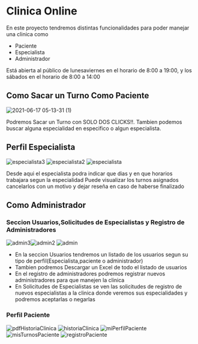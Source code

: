 # Clinica Online

<p>En este proyecto tendremos distintas funcionalidades para poder manejar una clinica como</p>

<ul>
<li>Paciente</li>
<li>Especialista</li>
<li>Administrador</li>
</ul>

Está abierta al público de lunesaviernes en el horario de 8:00 a 19:00, y los sábados en el horario de 8:00 a 14:00

<h2>Como Sacar un Turno Como Paciente</h2>

![2021-06-17 05-13-31 (1)](https://user-images.githubusercontent.com/52363833/122360851-19e75100-cf2d-11eb-9f5f-d3fcee94ee2d.gif)


Podremos Sacar un Turno con SOLO DOS CLICKS!!. Tambien podemos buscar alguna especialidad en especifico o algun especialista.


<h2>Perfil Especialista</h2>

![especialista3](https://user-images.githubusercontent.com/52363833/122361976-1ef8d000-cf2e-11eb-9b35-4fc1956ffa23.PNG)
![especialista2](https://user-images.githubusercontent.com/52363833/122361979-1f916680-cf2e-11eb-8b9b-bb19b2948b29.PNG)
![especialista](https://user-images.githubusercontent.com/52363833/122361982-2029fd00-cf2e-11eb-8f41-399f62341462.PNG)


Desde aqui el especialista podra indicar que dias y en que horarios trabajara segun la especialidad
Puede visualizar los turnos asignados cancelarlos con un motivo y dejar reseña en caso de haberse finalizado


<h2>Como Administrador</h2>
<h3>Seccion Usuarios,Solicitudes de Especialistas y Registro de Administradores</h3>

![admin3](https://user-images.githubusercontent.com/52363833/122363358-413f1d80-cf2f-11eb-8cc9-f6c6ad7c744d.PNG)![admin2](https://user-images.githubusercontent.com/52363833/122363365-42704a80-cf2f-11eb-90ae-8f192f882608.PNG)
![admin](https://user-images.githubusercontent.com/52363833/122363368-42704a80-cf2f-11eb-9c28-e2e1bd2c3ee2.PNG)


<ul>
<li>En la seccion Usuarios tendremos un listado de los usuarios segun su tipo de perfil(Especialista,paciente o administrador)</li>
<li>Tambien podremos Descargar un Excel de todo el listado de usuarios</li>
<li>En el registro de administradores podremos registrar nuevos administradores para que manejen la clinica</li>
<li>En Solicitudes de Especialistas se ven las solicitudes de registro de nuevos especialistas a la clinica donde veremos sus especialidades y podremos aceptarlas o negarlas</li>

</ul>

<h3>Perfil Paciente</h3>

![pdfHistoriaClinica](https://user-images.githubusercontent.com/52363833/122363708-8b280380-cf2f-11eb-8a5e-9555407e5943.png)
![historiaClinica](https://user-images.githubusercontent.com/52363833/122363712-8c593080-cf2f-11eb-9c25-992c23628381.png)
![miPerfilPaciente](https://user-images.githubusercontent.com/52363833/122363715-8cf1c700-cf2f-11eb-91f5-7d4c37b78d94.png)
![misTurnosPaciente](https://user-images.githubusercontent.com/52363833/122363722-8e22f400-cf2f-11eb-863f-bf838caed67f.png)
![registroPaciente](https://user-images.githubusercontent.com/52363833/122363728-8f542100-cf2f-11eb-977c-cfc5ae1f52d7.png)
